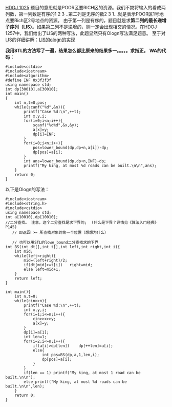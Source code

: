 [HDOJ 1025](http://acm.hdu.edu.cn/showproblem.php?pid=1025)
题目的意思就是POOR区要RICH区的资源。我们不妨将输入的看成两列数，第一列数是有序的1 2 3 ..第二列是无序的数2 3 1...就是表示POOR区1号地点要Rich区2号地点的资源。
由于第一列是有序的，题目就是求**第二列的最长递增子序列（LIS）**。如果第二列不是递增的，则一定会出现相交的情况。在HDOJ 1257中，我们给出了LIS的两种写法，此题显然只有Ologn写法满足题意。
至于对LIS的详细讲解：[LIS的ologn的实现](http://blog.csdn.net/shuangde800/article/details/7474903)


**我用STL的方法写了一遍，结果怎么都比原来的结果多一。。。。。求指正。**
**WA的代码：**

```
#include<cstdio>
#include<iostream>
#include<algorithm>
#define INF 0x3f3f3f
using namespace std;
int dp[30010],a[30010];
int main()
{
	int n,t=0,pos;
	while(scanf("%d",&n)){
		printf("Case %d:\n",++t);
		int x,y,i;
		for(i=0;i<n;i++){
			scanf("%d%d",&x,&y);
			a[x]=y;
			dp[i]=INF;
		}
		for(i=0;i<n;i++){
			pos=lower_bound(dp,dp+n,a[i])-dp;
			dp[pos]=a[i];
		}
		int ans=lower_bound(dp,dp+n,INF)-dp;
		printf("My king, at most %d roads can be built.\n\n",ans);
	}
	return 0;
}
```

以下是Ologn的写法：
```
#include<iostream>
#include<string.h>
#include<cstdio>
using namespace std;
int a[10010],dp[10010];
//二分查找。 注意，这个二分查找是求下界的;  (什么是下界？详情见《算法入门经典》 P145) 
   // 即返回 >= 所查找对象的第一个位置（想想为什么） 
 
   // 也可以用STL的lowe_bound二分查找求的下界 
int BS(int dt[],int t[],int left,int right,int i){
	int mid;
	while(left<right){
		mid=(left+right)/2;
		if(dt[mid]>=t[i])	right=mid;
		else left=mid+1;
	}
	return left;
}

int main(){
	int n,t=0;
	while(cin>>n){
		printf("Case %d:\n",++t);
		int x,y,i;
		for(i=1;i<=n;i++){
			cin>>x>>y;
			a[x]=y;
		}
		dp[1]=a[1];
		int len=1;
		for(i=2;i<=n;i++){
			if(a[i]>dp[len])	dp[++len]=a[i];
			else{
				int pos=BS(dp,a,1,len,i);
				dp[pos]=a[i];
			}
		}
		if(len == 1) printf("My king, at most 1 road can be built.\n\n");
        else printf("My king, at most %d roads can be built.\n\n",len);
	}
	return 0;
}
```